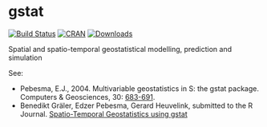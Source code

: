 gstat
=====
[![Build Status](https://travis-ci.org/edzer/gstat.png?branch=master)](https://travis-ci.org/edzer/gstat) [![CRAN](http://www.r-pkg.org/badges/version/gstat)](http://cran.rstudio.com/package=gstat) [![Downloads](http://cranlogs.r-pkg.org/badges/gstat?color=brightgreen)](http://www.r-pkg.org/pkg/gstat)

Spatial and spatio-temporal geostatistical modelling, prediction and simulation

See:

* Pebesma, E.J., 2004. Multivariable geostatistics in S: the gstat package.  Computers & Geosciences, 30: [683-691](http://www.sciencedirect.com/science/article/pii/S0098300404000676).
* Benedikt Gräler, Edzer Pebesma, Gerard Heuvelink,
submitted to the R Journal.  [Spatio-Temporal Geostatistics using
gstat](https://cran.r-project.org/web/packages/gstat/vignettes/spatio-temporal-kriging.pdf)
